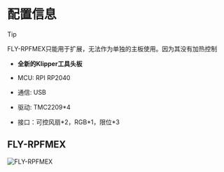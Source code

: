 # 配置信息

> [!TIP]
> FLY-RPFMEX只能用于扩展，无法作为单独的主板使用。因为其没有加热控制

* **全新的Klipper工具头板**

* MCU: RPI RP2040
* 通信: USB
* 驱动: TMC2209*4
* 接口：可控风扇\*2，RGB\*1，限位\*3

## FLY-RPFMEX

![FLY-RPFMEX](../../images/boards/fly_rpfmex/fly_rpfmex.png ":no-zooom")

